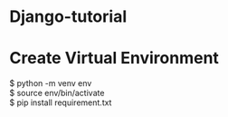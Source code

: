 # Django-tutorial
# Create Virtual Environment
$ python -m venv env <br>
$ source env/bin/activate <br>
$ pip install requirement.txt <br>

